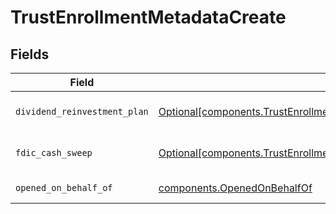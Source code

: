# TrustEnrollmentMetadataCreate


## Fields

| Field                                                                                                                                                          | Type                                                                                                                                                           | Required                                                                                                                                                       | Description                                                                                                                                                    | Example                                                                                                                                                        |
| -------------------------------------------------------------------------------------------------------------------------------------------------------------- | -------------------------------------------------------------------------------------------------------------------------------------------------------------- | -------------------------------------------------------------------------------------------------------------------------------------------------------------- | -------------------------------------------------------------------------------------------------------------------------------------------------------------- | -------------------------------------------------------------------------------------------------------------------------------------------------------------- |
| `dividend_reinvestment_plan`                                                                                                                                   | [Optional[components.TrustEnrollmentMetadataCreateDividendReinvestmentPlan]](../../models/components/trustenrollmentmetadatacreatedividendreinvestmentplan.md) | :heavy_minus_sign:                                                                                                                                             | Option to auto-enroll in Dividend Reinvestment; defaults to DIVIDEND_REINVESTMENT_ENROLL                                                                       | DIVIDEND_REINVESTMENT_ENROLL                                                                                                                                   |
| `fdic_cash_sweep`                                                                                                                                              | [Optional[components.TrustEnrollmentMetadataCreateFdicCashSweep]](../../models/components/trustenrollmentmetadatacreatefdiccashsweep.md)                       | :heavy_minus_sign:                                                                                                                                             | Option to auto-enroll in FDIC cash sweep; defaults to FDIC_CASH_SWEEP_ENROLL                                                                                   | FDIC_CASH_SWEEP_ENROLL                                                                                                                                         |
| `opened_on_behalf_of`                                                                                                                                          | [components.OpenedOnBehalfOf](../../models/components/openedonbehalfof.md)                                                                                     | :heavy_check_mark:                                                                                                                                             | Trust account is opened on behalf of                                                                                                                           | PERSONAL_TRUST                                                                                                                                                 |